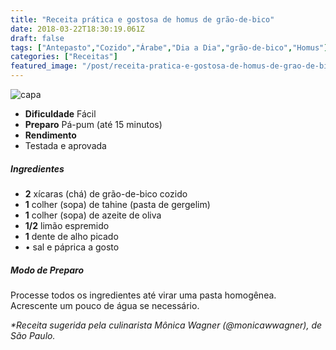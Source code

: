 ```yaml
---
title: "Receita prática e gostosa de homus de grão-de-bico"
date: 2018-03-22T18:30:19.061Z
draft: false
tags: ["Antepasto","Cozido","Árabe","Dia a Dia","grão-de-bico","Homus"]
categories: ["Receitas"]
featured_image: "/post/receita-pratica-e-gostosa-de-homus-de-grao-de-bico.afb912cf.jpeg"
---
```


![capa](/post/receita-pratica-e-gostosa-de-homus-de-grao-de-bico.afb912cf.jpeg)

*   **Dificuldade** Fácil
*   **Preparo** Pá-pum (até 15 minutos)
*   **Rendimento**
*   Testada e aprovada
    

##### Ingredientes

*   **2** xícaras (chá) de grão-de-bico cozido
*   **1** colher (sopa) de tahine (pasta de gergelim)
*   **1** colher (sopa) de azeite de oliva
*   **1/2** limão espremido
*   **1** dente de alho picado
*   • sal e páprica a gosto

##### Modo de Preparo

Processe todos os ingredientes até virar uma pasta homogênea. Acrescente um pouco de água se necessário.

_*Receita sugerida pela culinarista Mônica Wagner (@monicawwagner), de São Paulo._

